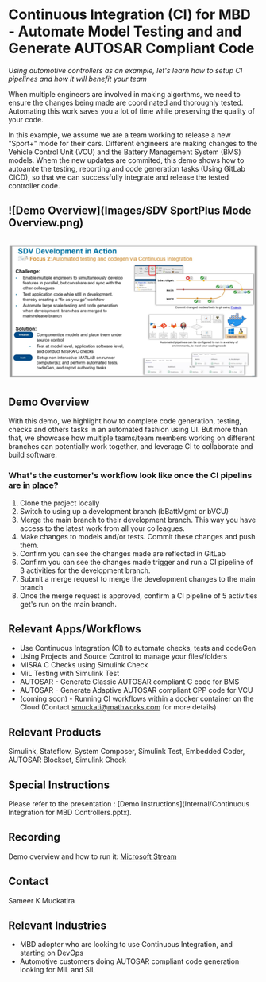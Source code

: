 # Continuous Integration (CI) for MBD - Automate Model Testing and and Generate AUTOSAR Compliant Code

*Using automotive controllers as an example, let's learn how to setup CI pipelines and how it will benefit your team*

When multiple engineers are involved in making algorthms, we need to ensure the changes being made are coordinated and thoroughly tested. Automating this work saves you a lot of time while preserving the quality of your code. 

In this example, we assume we are a team working to release a new "Sport+" mode for their cars. Different engineers are making changes to the Vehicle Control Unit (VCU) and the Battery Management System (BMS) models. Whem the new updates are commited, this demo shows how to autoamte the testing, reporting and code generation tasks (Using GitLab CICD), so that we can successfully integrate and release the tested controller code.

![Demo Overview](Images/SDV SportPlus Mode Overview.png)
-------------   
![Running Tests and Codegen in an Automated Fashion](Images/AutomatedCITasks.png)
-------------   

## Demo Overview
With this demo, we highlight how to complete code generation, testing, checks and others tasks in an automated fashion using UI. But more than that, we showcase how multiple teams/team members working on different branches can potentially work together, and leverage CI to collaborate and build software.

### What's the customer's workflow look like once the CI pipelins are in place?
1. Clone the project locally
2. Switch to using up a development branch (bBattMgmt or bVCU)
3. Merge the main branch to their development branch. This way you have access to the latest work from all your colleagues.
4. Make changes to models and/or tests. Commit these changes and push them.
5. Confirm you can see the changes made are reflected in GitLab
6. Confirm you can see the changes made trigger and run a CI pipeline of 3 activities for the development branch.
7. Submit a merge request to merge the development changes to the main branch
8. Once the merge request is approved, confirm a CI pipeline of 5 activities get's run on the main branch.

## Relevant Apps/Workflows
- Use Continuous Integration (CI) to automate checks, tests and codeGen
- Using Projects and Source Control to manage your files/folders
- MISRA C Checks using Simulink Check
- MiL Testing with Simulink Test
- AUTOSAR - Generate Classic AUTOSAR compliant C code for BMS
- AUTOSAR - Generate Adaptive AUTOSAR compliant CPP code for VCU
- (coming soon) - Running CI workflows within a docker container on the Cloud (Contact smuckati@mathworks.com for more details)

## Relevant Products
Simulink, Stateflow, System Composer, Simulink Test, Embedded Coder, AUTOSAR Blockset, Simulink Check

## Special Instructions
Please refer to the presentation : [Demo Instructions](Internal/Continuous Integration for MBD Controllers.pptx).

## Recording
Demo overview and how to run it: [Microsoft Stream](https://mathworks.sharepoint.com/:v:/r/sites/aeg/Shared%20Documents/Stream%20Migrated%20Videos/AE%20Content%20Recordings/SDV_CI_Part.mp4?csf=1&web=1&e=JCzIpX&nav=eyJyZWZlcnJhbEluZm8iOnsicmVmZXJyYWxBcHAiOiJTdHJlYW1XZWJBcHAiLCJyZWZlcnJhbFZpZXciOiJTaGFyZURpYWxvZy1MaW5rIiwicmVmZXJyYWxBcHBQbGF0Zm9ybSI6IldlYiIsInJlZmVycmFsTW9kZSI6InZpZXcifX0%3D)

## Contact
Sameer K Muckatira

## Relevant Industries
* MBD adopter who are looking to use Continuous Integration, and starting on DevOps
* Automotive customers doing AUTOSAR compliant code generation looking for MiL and SiL